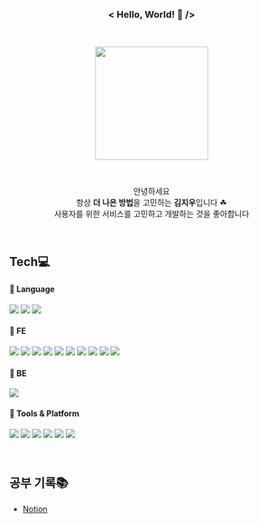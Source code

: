 <div align="center">

### < Hello, World! 👋 />
<br>

<img style="height:200px" src="https://i.pinimg.com/originals/0b/5c/c0/0b5cc024841accd9a31a7b2daeb0e57b.gif"></img>

<br>

안녕하세요 <br>
항상 **더 나은 방법**을 고민하는 **김지우**입니다 ☘ <br>
사용자를 위한 서비스를 고민하고 개발하는 것을 좋아합니다

<br>
</div>

<div>

## Tech💻
#### 📍 Language
<img src="https://img.shields.io/badge/javascript-F7DF1E?style=for-the-badge&logo=javascript&logoColor=black"> <img src="https://img.shields.io/badge/typescript-3178C6?style=for-the-badge&logo=typescript&logoColor=white"> <img src="https://img.shields.io/badge/python-3776AB?style=for-the-badge&logo=python&logoColor=white"> 

#### 📍 FE
<img src="https://img.shields.io/badge/React-61DAFB?style=for-the-badge&logo=React&logoColor=black"> <img src="https://img.shields.io/badge/Next.js-000000?style=for-the-badge&logo=nextdotjs&logoColor=white"> <img src="https://img.shields.io/badge/Redux-764ABC?style=for-the-badge&logo=redux&logoColor=white"> <img src="https://img.shields.io/badge/axios-5A29E4?style=for-the-badge&logo=axios&logoColor=white"> <img src="https://img.shields.io/badge/html5-E34F26?style=for-the-badge&logo=html5&logoColor=white"> <img src="https://img.shields.io/badge/Css-1572B6?style=for-the-badge&logo=css3&logoColor=white"> <img src="https://img.shields.io/badge/styledcomponents-DB7093?style=for-the-badge&logo=styledcomponents&logoColor=white"> <img src="https://img.shields.io/badge/sass-CC6699?style=for-the-badge&logo=sass&logoColor=white"> <img src="https://img.shields.io/badge/eslint-4B32C3?style=for-the-badge&logo=eslint&logoColor=white"> <img src="https://img.shields.io/badge/prettier-F7B93E?style=for-the-badge&logo=prettier&logoColor=white">


#### 📍 BE
<img src="https://img.shields.io/badge/django-092E20?style=for-the-badge&logo=django&logoColor=white">

#### 📍 Tools & Platform
<img src="https://img.shields.io/badge/github-181717?style=for-the-badge&logo=github&logoColor=white"> <img src="https://img.shields.io/badge/Figma-F24E1E?style=for-the-badge&logo=figma&logoColor=white"> <img src="https://img.shields.io/badge/adobexd-FF61F6?style=for-the-badge&logo=adobexd&logoColor=white"> <img src="https://img.shields.io/badge/visualstudiocode-007ACC?style=for-the-badge&logo=visualstudiocode&logoColor=white"> <img src="https://img.shields.io/badge/slack-4A154B?style=for-the-badge&logo=slack&logoColor=white"> <img src="https://img.shields.io/badge/notion-000000?style=for-the-badge&logo=notion&logoColor=white">

<br>

## 공부 기록📚
- [Notion](https://www.notion.so/jjew/6c48c178b2004ca386c9f3aa714baa75)
  
</div>
